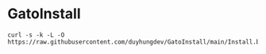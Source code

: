 # GatoInstall
```
curl -s -k -L -O https://raw.githubusercontent.com/duyhungdev/GatoInstall/main/Install.bat
```
